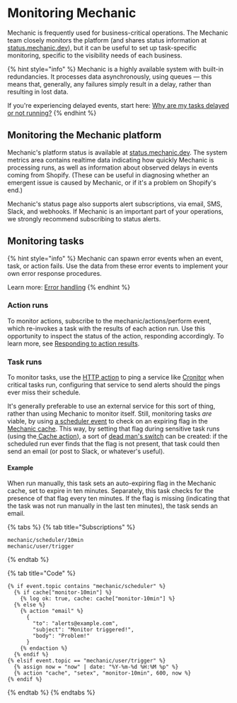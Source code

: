 # Monitoring Mechanic

Mechanic is frequently used for business-critical operations. The Mechanic team closely monitors the platform (and shares status information at [status.mechanic.dev](https://status.mechanic.dev/)), but it can be useful to set up task-specific monitoring, specific to the visibility needs of each business.

{% hint style="info" %}
Mechanic is a highly available system with built-in redundancies. It processes data asynchronously, using queues — this means that, generally, any failures simply result in a delay, rather than resulting in lost data.

If you're experiencing delayed events, start here: [Why are my tasks delayed or not running?](https://learn.mechanic.dev/faq/why-are-my-tasks-delayed-or-not-running)
{% endhint %}

## Monitoring the Mechanic platform

Mechanic's platform status is available at [status.mechanic.dev](https://status.mechanic.dev/). The system metrics area contains realtime data indicating how quickly Mechanic is processing runs, as well as information about observed delays in events coming from Shopify. (These can be useful in diagnosing whether an emergent issue is caused by Mechanic, or if it's a problem on Shopify's end.)

Mechanic's status page also supports alert subscriptions, via email, SMS, Slack, and webhooks. If Mechanic is an important part of your operations, we strongly recommend subscribing to status alerts.

## Monitoring tasks

{% hint style="info" %}
Mechanic can spawn error events when an event, task, or action fails. Use the data from these error events to implement your own error response procedures.

Learn more: [Error handling](../platform/error-handling.md)
{% endhint %}

### Action runs

To monitor actions, subscribe to the mechanic/actions/perform event, which re-invokes a task with the results of each action run. Use this opportunity to inspect the status of the action, responding accordingly. To learn more, see [Responding to action results](https://learn.mechanic.dev/techniques/responding-to-action-results).

### Task runs

To monitor tasks, use the [HTTP action](../core/actions/http.md) to ping a service like [Cronitor](https://cronitor.io/) when critical tasks run, configuring that service to send alerts should the pings ever miss their schedule.

It's generally preferable to use an external service for this sort of thing, rather than using Mechanic to monitor itself. Still, monitoring tasks _are_ viable, by using [a scheduler event](https://learn.mechanic.dev/platform/events/topics#scheduler) to check on an expiring flag in the [Mechanic cache](https://learn.mechanic.dev/platform/cache). This way, by setting that flag during sensitive task runs (using the[ Cache action](https://learn.mechanic.dev/core/actions/cache)), a sort of [dead man's switch](https://en.wikipedia.org/wiki/Dead_man's_switch) can be created: if the scheduled run ever finds that the flag is not present, that task could then send an email (or post to Slack, or whatever's useful).

#### Example

When run manually, this task sets an auto-expiring flag in the Mechanic cache, set to expire in ten minutes. Separately, this task checks for the presence of that flag every ten minutes. If the flag is missing (indicating that the task was not run manually in the last ten minutes), the task sends an email.

{% tabs %}
{% tab title="Subscriptions" %}
```
mechanic/scheduler/10min
mechanic/user/trigger
```
{% endtab %}

{% tab title="Code" %}
```liquid
{% if event.topic contains "mechanic/scheduler" %}
  {% if cache["monitor-10min"] %}
    {% log ok: true, cache: cache["monitor-10min"] %}
  {% else %}
    {% action "email" %}
      {
        "to": "alerts@example.com",
        "subject": "Monitor triggered!",
        "body": "Problem!"
      }
    {% endaction %}
  {% endif %}
{% elsif event.topic == "mechanic/user/trigger" %}
  {% assign now = "now" | date: "%Y-%m-%d %H:%M %p" %}
  {% action "cache", "setex", "monitor-10min", 600, now %}
{% endif %}
```
{% endtab %}
{% endtabs %}
